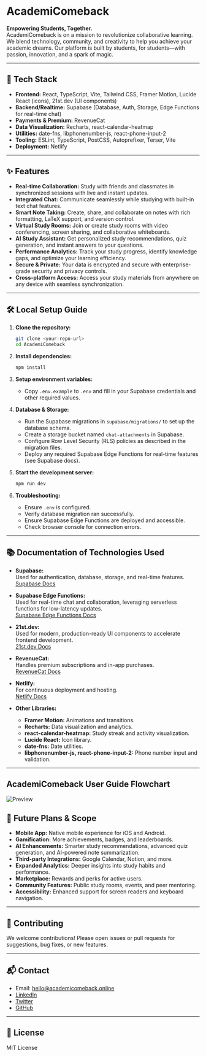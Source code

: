 # AcademiComeback

**Empowering Students, Together.**  
AcademiComeback is on a mission to revolutionize collaborative learning. We blend technology, community, and creativity to help you achieve your academic dreams. Our platform is built by students, for students—with passion, innovation, and a spark of magic.

---

## 🚀 Tech Stack

- **Frontend:** React, TypeScript, Vite, Tailwind CSS, Framer Motion, Lucide React (icons), 21st.dev (UI components)
- **Backend/Realtime:** Supabase (Database, Auth, Storage, Edge Functions for real-time chat)
- **Payments & Premium:** RevenueCat
- **Data Visualization:** Recharts, react-calendar-heatmap
- **Utilities:** date-fns, libphonenumber-js, react-phone-input-2
- **Tooling:** ESLint, TypeScript, PostCSS, Autoprefixer, Terser, Vite
- **Deployment:** Netlify

---

## ✨ Features

- **Real-time Collaboration:** Study with friends and classmates in synchronized sessions with live and instant updates.
- **Integrated Chat:** Communicate seamlessly while studying with built-in text chat features.
- **Smart Note Taking:** Create, share, and collaborate on notes with rich formatting, LaTeX support, and version control.
- **Virtual Study Rooms:** Join or create study rooms with video conferencing, screen sharing, and collaborative whiteboards.
- **AI Study Assistant:** Get personalized study recommendations, quiz generation, and instant answers to your questions.
- **Performance Analytics:** Track your study progress, identify knowledge gaps, and optimize your learning efficiency.
- **Secure & Private:** Your data is encrypted and secure with enterprise-grade security and privacy controls.
- **Cross-platform Access:** Access your study materials from anywhere on any device with seamless synchronization.

---

## 🛠️ Local Setup Guide

1. **Clone the repository:**
   ```bash
   git clone <your-repo-url>
   cd AcademiComeback
   ```

2. **Install dependencies:**
   ```bash
   npm install
   ```

3. **Setup environment variables:**
   - Copy `.env.example` to `.env` and fill in your Supabase credentials and other required values.

4. **Database & Storage:**
   - Run the Supabase migrations in `supabase/migrations/` to set up the database schema.
   - Create a storage bucket named `chat-attachments` in Supabase.
   - Configure Row Level Security (RLS) policies as described in the migration files.
   - Deploy any required Supabase Edge Functions for real-time features (see Supabase docs).

5. **Start the development server:**
   ```bash
   npm run dev
   ```

6. **Troubleshooting:**
   - Ensure `.env` is configured.
   - Verify database migration ran successfully.
   - Ensure Supabase Edge Functions are deployed and accessible.
   - Check browser console for connection errors.

---

## 📚 Documentation of Technologies Used

- **Supabase:**  
  Used for authentication, database, storage, and real-time features.  
  [Supabase Docs](https://supabase.com/docs)

- **Supabase Edge Functions:**  
  Used for real-time chat and collaboration, leveraging serverless functions for low-latency updates.  
  [Supabase Edge Functions Docs](https://supabase.com/docs/guides/functions)

- **21st.dev:**  
  Used for modern, production-ready UI components to accelerate frontend development.  
  [21st.dev Docs](https://21st.dev/)

- **RevenueCat:**  
  Handles premium subscriptions and in-app purchases.  
  [RevenueCat Docs](https://www.revenuecat.com/docs)

- **Netlify:**  
  For continuous deployment and hosting.  
  [Netlify Docs](https://www.netlify.com/docs/)

- **Other Libraries:**  
  - **Framer Motion:** Animations and transitions.
  - **Recharts:** Data visualization and analytics.
  - **react-calendar-heatmap:** Study streak and activity visualization.
  - **Lucide React:** Icon library.
  - **date-fns:** Date utilities.
  - **libphonenumber-js, react-phone-input-2:** Phone number input and validation.

---
## AcademiComeback User Guide Flowchart

![Preview](/AcademiComeback%20User%20Guide%20Flowchart.png) 

## 🔮 Future Plans & Scope

- **Mobile App:** Native mobile experience for iOS and Android.
- **Gamification:** More achievements, badges, and leaderboards.
- **AI Enhancements:** Smarter study recommendations, advanced quiz generation, and AI-powered note summarization.
- **Third-party Integrations:** Google Calendar, Notion, and more.
- **Expanded Analytics:** Deeper insights into study habits and performance.
- **Marketplace:** Rewards and perks for active users.
- **Community Features:** Public study rooms, events, and peer mentoring.
- **Accessibility:** Enhanced support for screen readers and keyboard navigation.

---

## 🤝 Contributing

We welcome contributions! Please open issues or pull requests for suggestions, bug fixes, or new features.

---

## 📬 Contact

- Email: [hello@academicomeback.online](mailto:hello@academicomeback.online)
- [LinkedIn](https://linkedin.com)
- [Twitter](https://twitter.com)
- [GitHub](https://github.com)

---

## 📝 License

MIT License

